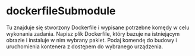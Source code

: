 # dockerfileSubmodule
Tu znajduje się stworzony Dockerfile i wypisane potrzebne komędy w celu wykonania zadania. 
Napisz plik Dockerfile, który bazuje na istniejącym obrazie i instaluje w nim wybrany pakiet. Podaj komendę do budowy i uruchomienia kontenera z dostępem do wybranego urządzenia.
